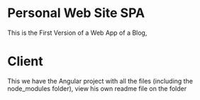 # Personal Web Site SPA 

This is the First Version of a Web App of a Blog,

# Client
This we have the Angular project with all the files (including the node_modules folder),
view his own readme file on the folder
